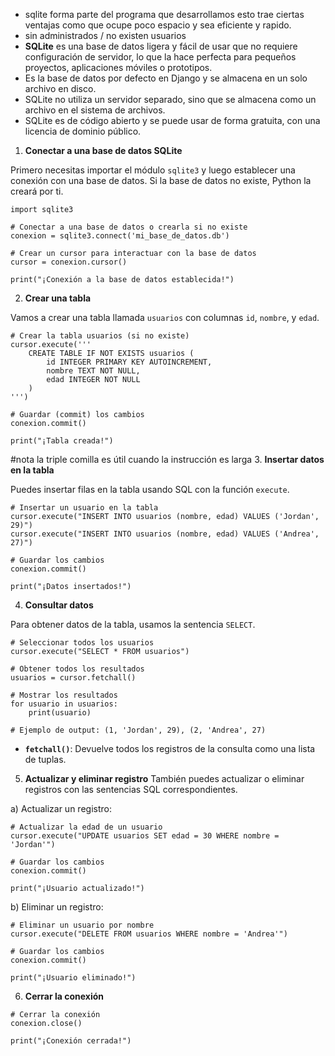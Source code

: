 - sqlite forma parte del programa que desarrollamos esto trae ciertas ventajas como que ocupe poco espacio y sea eficiente y rapido. 
- sin administrados /  no existen usuarios 
- **SQLite** es una base de datos ligera y fácil de usar que no requiere configuración de servidor, lo que la hace perfecta para pequeños proyectos, aplicaciones móviles o prototipos.
- Es la base de datos por defecto en Django y se almacena en un solo archivo en disco.
- SQLite no utiliza un servidor separado, sino que se almacena como un archivo en el sistema de archivos.
- SQLite es de código abierto y se puede usar de forma gratuita, con una licencia de dominio público.


1. **Conectar a una base de datos SQLite**

Primero necesitas importar el módulo `sqlite3` y luego establecer una conexión con una base de datos. Si la base de datos no existe, Python la creará por ti.

```
import sqlite3

# Conectar a una base de datos o crearla si no existe
conexion = sqlite3.connect('mi_base_de_datos.db')

# Crear un cursor para interactuar con la base de datos
cursor = conexion.cursor()

print("¡Conexión a la base de datos establecida!")

```
2.  **Crear una tabla**

Vamos a crear una tabla llamada `usuarios` con columnas `id`, `nombre`, y `edad`.
```
# Crear la tabla usuarios (si no existe)
cursor.execute('''
    CREATE TABLE IF NOT EXISTS usuarios (
        id INTEGER PRIMARY KEY AUTOINCREMENT,
        nombre TEXT NOT NULL,
        edad INTEGER NOT NULL
    )
''')

# Guardar (commit) los cambios
conexion.commit()

print("¡Tabla creada!")

```
#nota la triple comilla es útil cuando la instrucción es larga 
3. **Insertar datos en la tabla**

Puedes insertar filas en la tabla usando SQL con la función `execute`.
```
# Insertar un usuario en la tabla
cursor.execute("INSERT INTO usuarios (nombre, edad) VALUES ('Jordan', 29)")
cursor.execute("INSERT INTO usuarios (nombre, edad) VALUES ('Andrea', 27)")

# Guardar los cambios
conexion.commit()

print("¡Datos insertados!")

```

4.  **Consultar datos**

Para obtener datos de la tabla, usamos la sentencia `SELECT`.
```
# Seleccionar todos los usuarios
cursor.execute("SELECT * FROM usuarios")

# Obtener todos los resultados
usuarios = cursor.fetchall()

# Mostrar los resultados
for usuario in usuarios:
    print(usuario)

# Ejemplo de output: (1, 'Jordan', 29), (2, 'Andrea', 27)

```
- **`fetchall()`**: Devuelve todos los registros de la consulta como una lista de tuplas.

5. **Actualizar y eliminar registro**
También puedes actualizar o eliminar registros con las sentencias SQL correspondientes.

 a) Actualizar un registro:
 ```
# Actualizar la edad de un usuario
cursor.execute("UPDATE usuarios SET edad = 30 WHERE nombre = 'Jordan'")

# Guardar los cambios
conexion.commit()

print("¡Usuario actualizado!")
 
```
b) Eliminar un registro:
```
# Eliminar un usuario por nombre
cursor.execute("DELETE FROM usuarios WHERE nombre = 'Andrea'")

# Guardar los cambios
conexion.commit()

print("¡Usuario eliminado!")
```

6. **Cerrar la conexión**
```
# Cerrar la conexión
conexion.close()

print("¡Conexión cerrada!")
```

